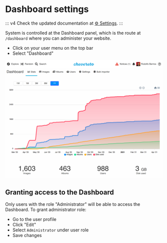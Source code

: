 # Dashboard settings

::: v4
Check the updated documentation at [⚙️ Settings](https://v4-admin.chevereto.com/).
:::

System is controlled at the Dashboard panel, which is the route at `/dashboard` where you can administer your website.

- Click on your user menu on the top bar
- Select "Dashboard"

![Dashboard](../src/screen/dashboard_3.19.png "Dashboard")

## Granting access to the Dashboard

Only users with the role "Administrator" will be able to access the Dashboard. To grant administrator role:

- Go to the user profile
- Click "Edit"
- Select `Administrator` under user role
- Save changes
